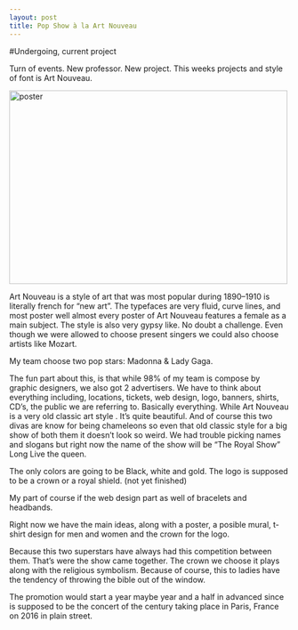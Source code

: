 ```yaml
---
layout: post
title: Pop Show à la Art Nouveau 
---
```



#Undergoing, current project

Turn of events. New professor. New project.
This weeks projects and style of font is Art Nouveau.

<img src="https://farm9.staticflickr.com/8588/16639366975_44056e9b9f_c.jpg <img" alt="poster" height="348" width="500">

Art Nouveau is a style of art that was most popular during 1890–1910 is literally french for “new art”.
The typefaces are very fluid, curve lines, and most poster well almost every poster of Art Nouveau features a female as a main subject. The style is also very gypsy like. 
No doubt a challenge. Even though we were allowed to choose present singers we could also choose artists like Mozart. 

My team choose two pop stars: Madonna & Lady Gaga. 

The fun part about this, is that while 98% of my team is compose by graphic designers, we also got 2 advertisers. We have to think about everything including, locations, tickets, web design, logo, banners, shirts, CD’s, the public we are referring to. Basically everything. 
While Art Nouveau is a very old classic art style . It’s quite beautiful. 
And of course this two divas are know for being chameleons so even that old classic style for a big show of both them it doesn’t look so weird.
 We had trouble picking names and slogans but right now the name of the show will be “The Royal Show” Long Live the queen.

The only colors are going to be Black, white and gold.
The logo is supposed to be a crown or a royal shield. (not yet finished)

My part of course if the web design part as well of bracelets and headbands.

Right now we have the main ideas, along with a poster, a posible mural, t- shirt design for men and women and the crown for the logo.

Because this two superstars have always had this competition between them. That’s were the show came together. The crown we choose it plays along with the religious symbolism. Because of course, this to ladies have the tendency of throwing the bible out of the window. 

The promotion would start a year maybe year and a half in advanced since is supposed to be the concert of the century taking place in Paris, France on 2016 in plain street.


 

